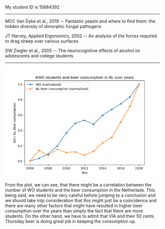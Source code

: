My student ID is 15884392

---

MCC Van Dyke et al., 2019 -- Fantastic yeasts and where to find them: the hidden diversity of dimorphic fungal pathogens

JT Harvey, Applied Ergonomics, 2002 -- An analysis of the forces required to drag sheep over various surfaces

DW Ziegler et al., 2005 -- The neurocognitive effects of alcohol on adolescents and college students

---
![](istherecorrelation.png "Correlation between the number of WO students and consumption of beer in the Netherlands")

From the plot, we can see, that there might be a correlation between the number of WO students and the beer consumption in the Netherlads. This being said, we need to be very careful before jumping to a conclusion and we should take intp consideration that this might just be a coincidence and there are many other factors that might have resulted in higher beer consumption over the years than simply the fact that there are more students. On the other hand, we have to admit that VIA and their 50 cents Thursday beer is doing great job in keeping the consumption up.
